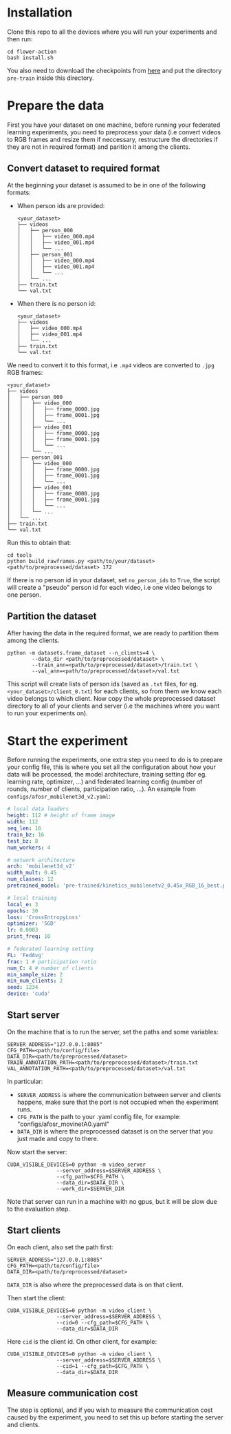 # **Installation**
Clone this repo to all the devices where you will run your experiments and then run:
```shell
cd flower-action
bash install.sh
```
You also need to download the checkpoints from [here]() and put the directory `pre-train` inside this directory. 
# **Prepare the data**
First you have your dataset on one machine, before running your federated learning experiments, you need to preprocess your data (i.e convert videos to RGB frames and resize them if neccessary, restructure the directories if they are not in required format) and parition it among the clients. 

## **Convert dataset to required format**
At the beginning your dataset is assumed to be in one of the following formats:
- When person ids are provided:
    ```
    <your_dataset>
    ├── videos
    │   ├── person_000
    │   │   ├── video_000.mp4
    │   │   ├── video_001.mp4
    │   │   └── ...
    │   ├── person_001
    │   │   ├── video_000.mp4
    │   │   ├── video_001.mp4
    │   │   └── ...
    │   └── ...
    ├── train.txt
    └── val.txt
    ```
- When there is no person id:
    ```
    <your_dataset>
    ├── videos
    │   ├── video_000.mp4
    │   ├── video_001.mp4
    │   └── ...
    ├── train.txt
    └── val.txt
    ```
We need to convert it to this format, i.e `.mp4` videos are converted to `.jpg` RGB frames:
```
<your_dataset>
├── videos
│   ├── person_000
│   │   ├── video_000
│   │   │   ├── frame_0000.jpg
│   │   │   ├── frame_0001.jpg
│   │   │   └── ...
│   │   ├── video_001
│   │   │   ├── frame_0000.jpg
│   │   │   ├── frame_0001.jpg
│   │   │   └── ...
│   │   └── ...
│   ├── person_001
│   │   ├── video_000
│   │   │   ├── frame_0000.jpg
│   │   │   ├── frame_0001.jpg
│   │   │   └── ...
│   │   ├── video_001
│   │   │   ├── frame_0000.jpg
│   │   │   ├── frame_0001.jpg
│   │   │   └── ...
│   │   └── ...
│   └── ...
├── train.txt
└── val.txt
```
Run this to obtain that:
```shell
cd tools  
python build_rawframes.py <path/to/your/dataset> <path/to/preprocessed/dataset> 172
```
If there is no person id in your dataset, set `no_person_ids` to `True`, the script will create a "pseudo" person id for each video, i.e one video belongs to one person. 

## **Partition the dataset**
After having the data in the required format, we are ready to partition them among the clients.
```shell 
python -m datasets.frame_dataset --n_clients=4 \
        --data_dir <path/to/preprocessed/dataset> \
        --train_ann=<path/to/preprocessed/dataset>/train.txt \
        --val_ann=<path/to/preprocessed/dataset>/val.txt
```
This script will create lists of person ids (saved as `.txt` files, for eg. `<your_dataset>/client_0.txt`) for each clients, so from them we know each video belongs to which client. Now copy the whole preprocessed dataset directory to all of your clients and server (i.e the machines where you want to run your experiments on).

# **Start the experiment**
Before running the experiments, one extra step you need to do is to prepare your config file, this is where you set all the configuration about how your data will be processed, the model architecture, training setting (for eg. learning rate, optimizer, ...) and federated learning config (number of rounds, number of clients, participation ratio, ...).
An example from `configs/afosr_mobilenet3d_v2.yaml`:
```yaml
# local data loaders
height: 112 # height of frame image
width: 112
seq_len: 16
train_bz: 16
test_bz: 8
num_workers: 4

# network architecture
arch: 'mobilenet3d_v2'
width_mult: 0.45 
num_classes: 12
pretrained_model: 'pre-trained/kinetics_mobilenetv2_0.45x_RGB_16_best.pth'

# local training
local_e: 3
epochs: 30
loss: 'CrossEntropyLoss'
optimizer: 'SGD'
lr: 0.0003
print_freq: 10

# federated learning setting 
FL: 'FedAvg'
frac: 1 # participation ratio
num_C: 4 # number of clients
min_sample_size: 2
min_num_clients: 2 
seed: 1234 
device: 'cuda'
```

## **Start server**
On the machine that is to run the server, set the paths and some variables:
```shell
SERVER_ADDRESS="127.0.0.1:8085"
CFG_PATH=<path/to/config/file>
DATA_DIR=<path/to/preprocessed/dataset>
TRAIN_ANNOTATION_PATH=<path/to/preprocessed/dataset>/train.txt
VAL_ANNOTATION_PATH=<path/to/preprocessed/dataset>/val.txt
```
In particular:
- `SERVER_ADDRESS` is where the communication between server and clients happens, make sure that the port is not occupied when the experiment runs.
- `CFG_PATH` is the path to your .yaml config file, for example: "configs/afosr_movinetA0.yaml"
- `DATA_DIR` is where the preprocessed dataset is on the server that you just made and copy to there.

Now start the server:
```shell
CUDA_VISIBLE_DEVICES=0 python -m video_server 
                --server_address=$SERVER_ADDRESS \
                --cfg_path=$CFG_PATH \
                --data_dir=$DATA_DIR \
                --work_dir=$SERVER_DIR
```
Note that server can run in a machine with no gpus, but it will be slow due to the evaluation step. 
## **Start clients**
On each client, also set the path first:
```shell
SERVER_ADDRESS="127.0.0.1:8085"
CFG_PATH=<path/to/config/file>
DATA_DIR=<path/to/preprocessed/dataset>
```
`DATA_DIR` is also where the preprocessed data is on that client.

Then start the client:
```shell
CUDA_VISIBLE_DEVICES=0 python -m video_client \
                --server_address=$SERVER_ADDRESS \
                --cid=0 --cfg_path=$CFG_PATH \
                --data_dir=$DATA_DIR 
```
Here `cid` is the client id. On other client, for example:
```shell
CUDA_VISIBLE_DEVICES=0 python -m video_client \
                --server_address=$SERVER_ADDRESS \
                --cid=1 --cfg_path=$CFG_PATH \
                --data_dir=$DATA_DIR 
```
## **Measure communication cost**
The step is optional, and if you wish to measure the communication cost caused by the experiment, you need to set this up before starting the server and clients.
